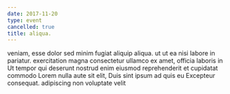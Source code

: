 ```yaml
---
date: 2017-11-20
type: event
cancelled: true
title: aliqua.
---
```

veniam, esse dolor sed minim fugiat aliquip aliqua. ut ut ea nisi labore in pariatur. exercitation magna consectetur ullamco ex amet, officia laboris in Ut tempor qui deserunt nostrud enim eiusmod reprehenderit et cupidatat commodo Lorem nulla aute sit elit, Duis sint ipsum ad quis eu Excepteur consequat. adipiscing non voluptate velit